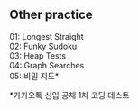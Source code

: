## Other practice

01: Longest Straight  
02: Funky Sudoku  
03: Heap Tests  
04: Graph Searches  
05: 비밀 지도*  

*카카오톡 신입 공채 1차 코딩 테스트  

